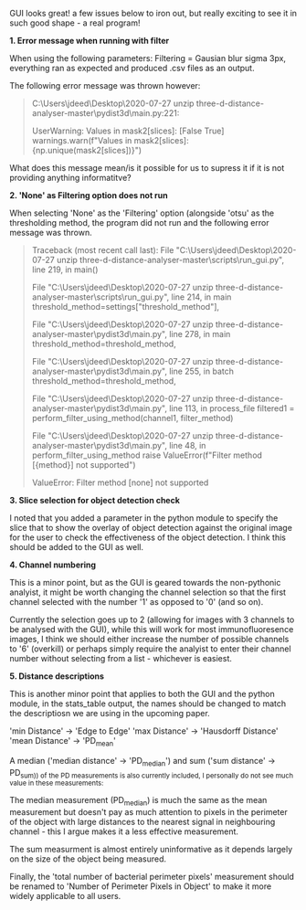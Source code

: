 GUI looks great! a few issues below to iron out, but really exciting to see 
it in such good shape - a real program!

**1. Error message when running with filter**

When using the following parameters: Filtering = Gausian blur sigma 3px, everything
ran as expected and produced .csv files as an output. 

The following error message was thrown however: 

> C:\Users\jdeed\Desktop\2020-07-27 unzip three-d-distance-analyser-master\pydist3d\main.py:221: 
> 
> UserWarning: Values in mask2[slices]: [False  True] warnings.warn(f"Values in mask2[slices]: {np.unique(mask2[slices])}")

What does this message mean/is it possible for us to supress it if it is not 
providing anything informatitve?

**2.  'None' as Filtering option does not run**

When selecting 'None' as the 'Filtering' option (alongside 'otsu' as the thresholding
method, the program did not run and the following error message was thrown. 

> Traceback (most recent call last):
>   File "C:\Users\jdeed\Desktop\2020-07-27 unzip three-d-distance-analyser-master\scripts\run_gui.py", line 219, in <module>
>     main()
>     
>   File "C:\Users\jdeed\Desktop\2020-07-27 unzip three-d-distance-analyser-master\scripts\run_gui.py", line 214, in main
>     threshold_method=settings["threshold_method"],
>     
>   File "C:\Users\jdeed\Desktop\2020-07-27 unzip three-d-distance-analyser-master\pydist3d\main.py", line 278, in main
>     threshold_method=threshold_method,
>     
>   File "C:\Users\jdeed\Desktop\2020-07-27 unzip three-d-distance-analyser-master\pydist3d\main.py", line 255, in batch
>     threshold_method=threshold_method,
>     
>   File "C:\Users\jdeed\Desktop\2020-07-27 unzip three-d-distance-analyser-master\pydist3d\main.py", line 113, in process_file
>     filtered1 = perform_filter_using_method(channel1, filter_method)
>     
>   File "C:\Users\jdeed\Desktop\2020-07-27 unzip three-d-distance-analyser-master\pydist3d\main.py", line 48, in perform_filter_using_method
>     raise ValueError(f"Filter method [{method}] not supported")
>     
> ValueError: Filter method [none] not supported

**3. Slice selection for object detection check** 

I noted that you added a parameter in the python module to specify the slice that
to show the overlay of object detection against the original image for the user
to check the effectiveness of the object detection. I think this should be added
to the GUI as well. 

**4. Channel numbering**

This is a minor point, but as the GUI is geared towards the non-pythonic analyist,
it might be worth changing the channel selection so that the first channel selected
with the number '1' as opposed to '0' (and so on). 

Currently the selection goes up to 2 (allowing for images with 3 channels to be
analysed with the GUI), while this will work for most immunofluoresence images,
I think we should either increase the number of possible channels to '6' (overkill)
or perhaps simply require the analyist to enter their channel number without 
selecting from a list - whichever is easiest. 

**5. Distance descriptions**

This is another minor point that applies to both the GUI and the python module,
in the stats_table output, the names should be changed to match the descriptiosn
we are using in the upcoming paper. 

'min Distance' -> 'Edge to Edge'
'max Distance' -> 'Hausdorff Distance'
'mean Distance' -> 'PD<sub>mean</sub>'

A median ('median distance' -> 'PD<sub>median</sub>') and sum ('sum distance' -> PD<sub>sum</sum>))
of the PD measurements is 
also currently included, I personally do not see much value in these measurements:

The median measurement (PD<sub>median</sub>) is much the same as the mean measurement 
but doesn't pay as much attention to pixels in the perimeter of the object
with large distances to the nearest signal in neighbouring channel - this I argue
makes it a less effective measurement. 

The sum measurment is almost entirely uninformative as it depends largely on the
size of the object being measured. 

Finally, the 'total number of bacterial perimeter pixels' measurement should
be renamed to 'Number of Perimeter Pixels in Object' to make it more widely applicable
to all users. 

